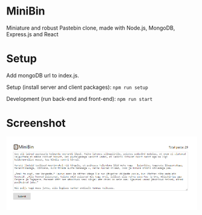 # MiniBin

Miniature and robust Pastebin clone, made with Node.js, MongoDB, Express.js and React


# Setup

Add mongoDB url to index.js.

Setup (install server and client packages): ```npm run setup```

Development (run back-end and front-end): ```npm run start```

# Screenshot
![Screenshot](/screenshots/screenshot.png?raw=true)
